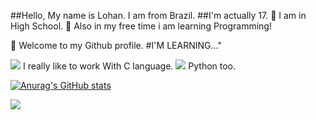 
##Hello, My name is Lohan. I am from Brazil.
##I'm actually 17.
  🔭 I am in High School.
  🌱 Also in my free time i am learning Programming!
   

 👋 Welcome to my Github profile.
                    #I'M LEARNING..."

<img src="https://cdn.jsdelivr.net/gh/devicons/devicon/icons/c/c-line.svg" font=""/>
          I really like to work With C language.
          

<img src="https://cdn.jsdelivr.net/gh/devicons/devicon/icons/python/python-original.svg" />
          Python too.
 <div>
 <a href="https://github.com/Lohannz">

 
 ![Anurag's GitHub stats](https://github-readme-stats.vercel.app/api?username=Lohannz&show_icons=true&theme=dark)
 
 </div>
<a href = "mailto:contato@lohan10nascimento@gmail.com"><img src="https://img.shields.io/badge/Gmail-D14836?style=for-the-badge&logo=gmail&logoColor=white" target="_blank"></a>
